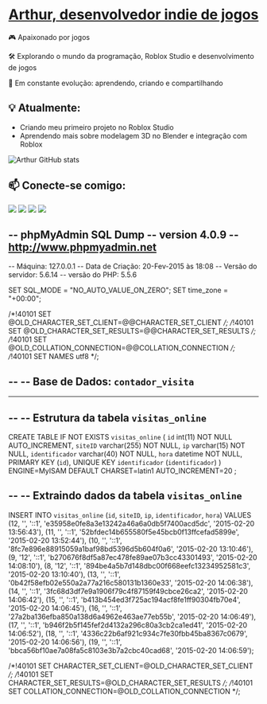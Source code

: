  <h1 align="center">
  <a href="#">
    <span class="typed">Arthur, desenvolvedor indie de jogos</span>
  </a>
</h1>


🎮 Apaixonado por jogos 

🛠️ Explorando o mundo da programação, Roblox Studio e desenvolvimento de jogos  

🚀 Em constante evolução: aprendendo, criando e compartilhando


## 💡 Atualmente:
- Criando meu primeiro projeto no Roblox Studio 
- Aprendendo mais sobre modelagem 3D no Blender e integração com Roblox

 ![Arthur GitHub stats](https://github-readme-stats.vercel.app/api?username=ArthurBatista279&theme=dark&show_icons=true)


## 📫 Conecte-se comigo:
 
<div>
<a href = "mailto:contato@barthur.oliveira07@gmail.com"><img loading="lazy" src="https://img.shields.io/badge/Gmail-D14836?style=for-the-badge&logo=gmail&logoColor=white" target="_blank"></a>
<a href="https://www.youtube.com/@Arthurbr-YT" target="_blank"><img loading="lazy" src="https://img.shields.io/badge/YouTube-FF0000?style=for-the-badge&logo=youtube&logoColor=white" target="_blank"></a>
<a href="https://www.twitch.tv/arthurbryt_oficial" target="_blank"><img loading="lazy" src="https://img.shields.io/badge/Twitch-9146FF?style=for-the-badge&logo=twitch&logoColor=white" target="_blank"></a>
<a href="https://www.linkedin.com/in/arthur-batista-oliveira-bb8018358/" target="_blank"><img loading="lazy" src="https://img.shields.io/badge/-LinkedIn-%230077B5?style=for-the-badge&logo=linkedin&logoColor=white" target="_blank"></a>   
</div>


 -- phpMyAdmin SQL Dump
-- version 4.0.9
-- http://www.phpmyadmin.net
--
-- Máquina: 127.0.0.1
-- Data de Criação: 20-Fev-2015 às 18:08
-- Versão do servidor: 5.6.14
-- versão do PHP: 5.5.6

SET SQL_MODE = "NO_AUTO_VALUE_ON_ZERO";
SET time_zone = "+00:00";


/*!40101 SET @OLD_CHARACTER_SET_CLIENT=@@CHARACTER_SET_CLIENT */;
/*!40101 SET @OLD_CHARACTER_SET_RESULTS=@@CHARACTER_SET_RESULTS */;
/*!40101 SET @OLD_COLLATION_CONNECTION=@@COLLATION_CONNECTION */;
/*!40101 SET NAMES utf8 */;

--
-- Base de Dados: `contador_visita`
--

-- --------------------------------------------------------

--
-- Estrutura da tabela `visitas_online`
--

CREATE TABLE IF NOT EXISTS `visitas_online` (
  `id` int(11) NOT NULL AUTO_INCREMENT,
  `siteID` varchar(255) NOT NULL,
  `ip` varchar(15) NOT NULL,
  `identificador` varchar(40) NOT NULL,
  `hora` datetime NOT NULL,
  PRIMARY KEY (`id`),
  UNIQUE KEY `identificador` (`identificador`)
) ENGINE=MyISAM  DEFAULT CHARSET=latin1 AUTO_INCREMENT=20 ;

--
-- Extraindo dados da tabela `visitas_online`
--

INSERT INTO `visitas_online` (`id`, `siteID`, `ip`, `identificador`, `hora`) VALUES
(12, '', '::1', 'e35958e0fe8a3e13242a46a6a0db5f7400acd5dc', '2015-02-20 13:56:43'),
(11, '', '::1', '52bfdec14b655580f5e45bcb0f13ffcefad5899e', '2015-02-20 13:52:44'),
(10, '', '::1', '8fc7e896e88915059a1baf98bd5396d5b604f0a6', '2015-02-20 13:10:46'),
(9, '12', '::1', 'b270676f8df5a87ec478fe89ae07b3cc43301493', '2015-02-20 14:08:10'),
(8, '12', '::1', '894be4a5b7d148dbc00f668eefc13234952581c3', '2015-02-20 13:10:40'),
(13, '', '::1', '0b42f58efb02e550a2a77a216c580131b1360e33', '2015-02-20 14:06:38'),
(14, '', '::1', '3fc68d3df7e9a1906f79c4f87159f49cbce26ca2', '2015-02-20 14:06:42'),
(15, '', '::1', 'b413b454ed3f725ac194acf8fe1ff90304fb70e4', '2015-02-20 14:06:45'),
(16, '', '::1', '27a2ba136efba850a138d6a4962e463ae77eb55b', '2015-02-20 14:06:49'),
(17, '', '::1', 'b946f2b5f145fef2d4132a296c80a3cb2ca1ed41', '2015-02-20 14:06:52'),
(18, '', '::1', '4336c22b6af921c934c7fe30fbb45ba8367c0679', '2015-02-20 14:06:56'),
(19, '', '::1', 'bbca56bf10ae7a08fa5c8103e3b7a2cbc40cad68', '2015-02-20 14:06:59');

/*!40101 SET CHARACTER_SET_CLIENT=@OLD_CHARACTER_SET_CLIENT */;
/*!40101 SET CHARACTER_SET_RESULTS=@OLD_CHARACTER_SET_RESULTS */;
/*!40101 SET COLLATION_CONNECTION=@OLD_COLLATION_CONNECTION */;
